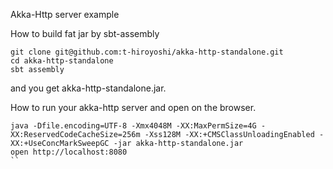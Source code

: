 Akka-Http server example

How to build fat jar by sbt-assembly

```
git clone git@github.com:t-hiroyoshi/akka-http-standalone.git
cd akka-http-standalone
sbt assembly
```

and you get akka-http-standalone.jar.

How to run your akka-http server and open on the browser.

```
java -Dfile.encoding=UTF-8 -Xmx4048M -XX:MaxPermSize=4G -XX:ReservedCodeCacheSize=256m -Xss128M -XX:+CMSClassUnloadingEnabled -XX:+UseConcMarkSweepGC -jar akka-http-standalone.jar
open http://localhost:8080
``
